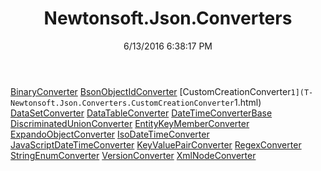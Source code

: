 ﻿---
title: Newtonsoft.Json.Converters
date: 6/13/2016 6:38:17 PM
---

[BinaryConverter](T-Newtonsoft.Json.Converters.BinaryConverter.html)
[BsonObjectIdConverter](T-Newtonsoft.Json.Converters.BsonObjectIdConverter.html)
[CustomCreationConverter`1](T-Newtonsoft.Json.Converters.CustomCreationConverter`1.html)
[DataSetConverter](T-Newtonsoft.Json.Converters.DataSetConverter.html)
[DataTableConverter](T-Newtonsoft.Json.Converters.DataTableConverter.html)
[DateTimeConverterBase](T-Newtonsoft.Json.Converters.DateTimeConverterBase.html)
[DiscriminatedUnionConverter](T-Newtonsoft.Json.Converters.DiscriminatedUnionConverter.html)
[EntityKeyMemberConverter](T-Newtonsoft.Json.Converters.EntityKeyMemberConverter.html)
[ExpandoObjectConverter](T-Newtonsoft.Json.Converters.ExpandoObjectConverter.html)
[IsoDateTimeConverter](T-Newtonsoft.Json.Converters.IsoDateTimeConverter.html)
[JavaScriptDateTimeConverter](T-Newtonsoft.Json.Converters.JavaScriptDateTimeConverter.html)
[KeyValuePairConverter](T-Newtonsoft.Json.Converters.KeyValuePairConverter.html)
[RegexConverter](T-Newtonsoft.Json.Converters.RegexConverter.html)
[StringEnumConverter](T-Newtonsoft.Json.Converters.StringEnumConverter.html)
[VersionConverter](T-Newtonsoft.Json.Converters.VersionConverter.html)
[XmlNodeConverter](T-Newtonsoft.Json.Converters.XmlNodeConverter.html)
